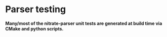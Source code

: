 # Parser testing

**Many/most of the nitrate-parser unit tests are generated at build time via CMake and python scripts.**
